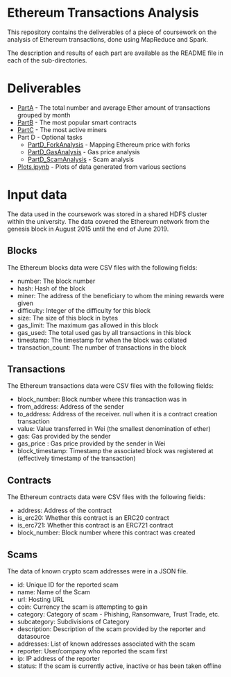 # Ethereum Transactions Analysis
This repository contains the deliverables of a piece of coursework on the analysis of Ethereum transactions, done using MapReduce and Spark.

The description and results of each part are available as the README file in each of the sub-directories.

# Deliverables
- [PartA](./PartA) - The total number and average Ether amount of transactions grouped by month
- [PartB](./PartB) - The most popular smart contracts
- [PartC](./PartC) - The most active miners
- Part D - Optional tasks
    - [PartD_ForkAnalysis](./PartD_ForkAnalysis) - Mapping Ethereum price with forks
    - [PartD_GasAnalysis](./PartD_GasAnalysis) - Gas price analysis
    - [PartD_ScamAnalysis](./PartD_ScamAnalysis) - Scam analysis
- [Plots.ipynb](./Plots.ipynb) - Plots of data generated from various sections

# Input data
The data used in the coursework was stored in a shared HDFS cluster within the university. The data covered the Ethereum network from the genesis block in August 2015 until the end of June 2019.

## Blocks
The Ethereum blocks data were CSV files with the following fields:
- number: The block number
- hash: Hash of the block
- miner: The address of the beneficiary to whom the mining rewards were given
- difficulty: Integer of the difficulty for this block
- size: The size of this block in bytes
- gas_limit: The maximum gas allowed in this block
- gas_used: The total used gas by all transactions in this block
- timestamp: The timestamp for when the block was collated
- transaction_count: The number of transactions in the block

## Transactions
The Ethereum transactions data were CSV files with the following fields:
- block_number: Block number where this transaction was in
- from_address: Address of the sender
- to_address: Address of the receiver. null when it is a contract creation transaction
- value: Value transferred in Wei (the smallest denomination of ether)
- gas: Gas provided by the sender
- gas_price : Gas price provided by the sender in Wei
- block_timestamp: Timestamp the associated block was registered at (effectively timestamp of the transaction)

## Contracts
The Ethereum contracts data were CSV files with the following fields:
- address: Address of the contract
- is_erc20: Whether this contract is an ERC20 contract
- is_erc721: Whether this contract is an ERC721 contract
- block_number: Block number where this contract was created

## Scams
The data of known crypto scam addresses were in a JSON file.
- id: Unique ID for the reported scam
- name: Name of the Scam
- url: Hosting URL
- coin: Currency the scam is attempting to gain
- category: Category of scam - Phishing, Ransomware, Trust Trade, etc.
- subcategory: Subdivisions of Category
- description: Description of the scam provided by the reporter and datasource
- addresses: List of known addresses associated with the scam
- reporter: User/company who reported the scam first
- ip: IP address of the reporter
- status: If the scam is currently active, inactive or has been taken offline
